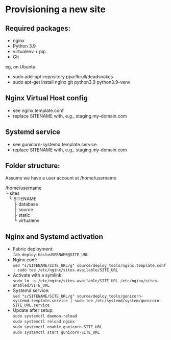 Provisioning a new site
=======================

## Required packages:
* nginx
* Python 3.9
* virtualenv + pip
* Git

eg, on Ubuntu:
- sudo add-apt-repository ppa:fkrull/deadsnakes
- sudo apt-get install nginx git python3.9 python3.9-venv

## Nginx Virtual Host config
* see nginx.template.conf
* replace SITENAME with, e.g., staging.my-domain.com

## Systemd service
* see gunicorn-systemd.template.service
* replace SITENAME with, e.g., staging.my-domain.com

## Folder structure:
Assume we have a user account at /home/username

/home/username <br>
└ sites <br>
&nbsp;&nbsp;&nbsp;└ SITENAME <br>
&nbsp;&nbsp;&nbsp;&nbsp;&nbsp;&nbsp;&nbsp;├ database <br>
&nbsp;&nbsp;&nbsp;&nbsp;&nbsp;&nbsp;&nbsp;├ source <br>
&nbsp;&nbsp;&nbsp;&nbsp;&nbsp;&nbsp;&nbsp;├ static <br>
&nbsp;&nbsp;&nbsp;&nbsp;&nbsp;&nbsp;&nbsp;└ virtualenv


## Nginx and Systemd activation
- Fabric deployment: <br>
  `fab deploy:host=USERNAME@SITE_URL`
- Nginx conf: <br>
  `sed "s/SITENAME/SITE_URL/g" source/deploy_tools/nginx.template.conf | sudo tee /etc/nginx/sites-available/SITE_URL`
- Activate with a symlink: <br>
  `sudo ln -s /etc/nginx/sites-available/SITE_URL /etc/nginx/sites-enabled/SITE_URL`
- Systemd service: <br>
  `sed "s/SITENAME/SITE_URL/g" source/deploy_tools/gunicorn-systemd.template.service | sudo tee /etc/systemd/system/gunicorn-SITE_URL.service`
- Update after setup: <br>
  `sudo systemctl daemon-reload` <br>
  `sudo systemctl reload nginx` <br>
  `sudo systemctl enable gunicorn-SITE_URL` <br>
  `sudo systemctl start gunicorn-SITE_URL`
